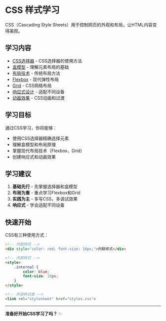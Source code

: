 # CSS 样式学习

CSS（Cascading Style Sheets）用于控制网页的外观和布局，让HTML内容变得美观。

## 学习内容

- [CSS选择器](./selectors.md) - CSS选择器的使用方法
- [盒模型](./box-model.md) - 理解元素布局的基础
- [布局技术](./layout.md) - 传统布局方法
- [Flexbox](./flexbox.md) - 现代弹性布局
- [Grid](./grid.md) - CSS网格布局
- [响应式设计](./responsive.md) - 适配不同设备
- [动画效果](./animations.md) - CSS动画和过渡

## 学习目标

通过CSS学习，你将能够：
- 使用CSS选择器精确选择元素
- 理解盒模型和布局原理
- 掌握现代布局技术（Flexbox、Grid）
- 创建响应式和动画效果

## 学习建议

1. **基础先行** - 先掌握选择器和盒模型
2. **布局为重** - 重点学习Flexbox和Grid
3. **实践为主** - 多写CSS，多调试效果
4. **响应式** - 学会适配不同设备

## 快速开始

CSS有三种使用方式：

```html
<!-- 内联样式 -->
<div style="color: red; font-size: 16px;">内联样式</div>

<!-- 内部样式 -->
<style>
    .internal {
        color: blue;
        font-size: 18px;
    }
</style>

<!-- 外部样式表 -->
<link rel="stylesheet" href="styles.css">
```

---

**准备好开始CSS学习了吗？** ✨ 